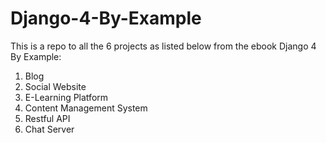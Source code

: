 # Django-4-By-Example
This is a repo to all the 6 projects as listed below from the ebook Django 4 By Example:

1. Blog
2. Social Website
3. E-Learning Platform
4. Content Management System
5. Restful API
6. Chat Server


